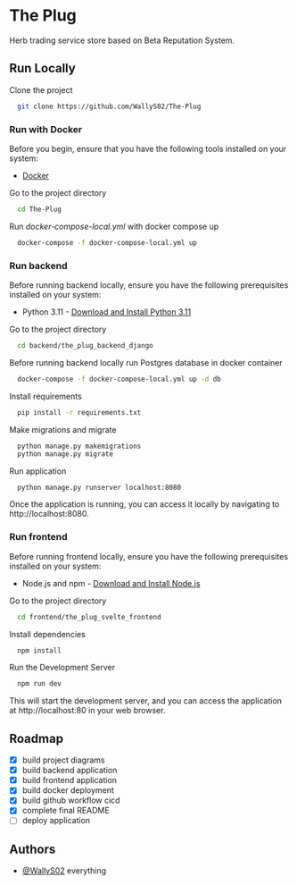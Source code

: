 # The Plug
Herb trading service store based on Beta Reputation System.
## Run Locally
Clone the project

```bash
  git clone https://github.com/WallyS02/The-Plug
```

### Run with Docker
Before you begin, ensure that you have the following tools installed on your system:

- [Docker](https://www.docker.com/get-started)

Go to the project directory

```bash
  cd The-Plug
```

Run *docker-compose-local.yml* with docker compose up

```bash
  docker-compose -f docker-compose-local.yml up  
```

### Run backend
Before running backend locally, ensure you have the following prerequisites installed on your system:
- Python 3.11 - [Download and Install Python 3.11](https://www.python.org/downloads/)

Go to the project directory

```bash
  cd backend/the_plug_backend_django
```
Before running backend locally run Postgres database in docker container
```bash
  docker-compose -f docker-compose-local.yml up -d db
```
Install requirements
```bash
  pip install -r requirements.txt
```
Make migrations and migrate
```bash
  python manage.py makemigrations
  python manage.py migrate
```
Run application
```
  python manage.py runserver localhost:8080
```
Once the application is running, you can access it locally by navigating to http://localhost:8080.

### Run frontend
Before running frontend locally, ensure you have the following prerequisites installed on your system:
- Node.js and npm - [Download and Install Node.js](https://nodejs.org/)

Go to the project directory
```bash
  cd frontend/the_plug_svelte_frontend
```
Install dependencies
```bash
  npm install
```
Run the Development Server
```bash
  npm run dev
```
This will start the development server, and you can access the application at http://localhost:80 in your web browser.

## Roadmap
- [x] build project diagrams
- [x] build backend application
- [x] build frontend application
- [x] build docker deployment
- [x] build github workflow cicd
- [x] complete final README
- [ ] deploy application
## Authors
- [@WallyS02](https://github.com/WallyS02) everything

